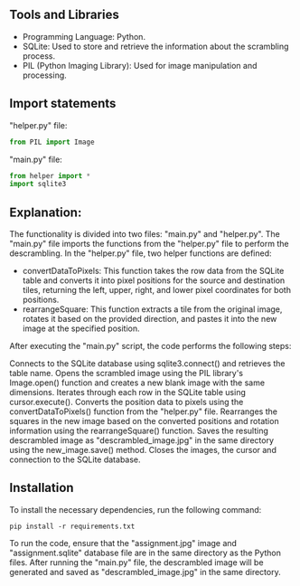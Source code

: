## Tools and Libraries
- Programming Language: Python.
- SQLite: Used to store and retrieve the information about the scrambling process.
- PIL (Python Imaging Library): Used for image manipulation and processing.

## Import statements

"helper.py" file:
```python
from PIL import Image
```
"main.py" file:
```python
from helper import *
import sqlite3
```

## Explanation:
The functionality is divided into two files: "main.py" and "helper.py". The "main.py" file imports the functions from the "helper.py" file to perform the descrambling.
In the "helper.py" file, two helper functions are defined:
- convertDataToPixels: This function takes the row data from the SQLite table and converts it into pixel positions for the source and destination tiles, returning the left, upper, right, and lower pixel coordinates for both positions.
- rearrangeSquare: This function extracts a tile from the original image, rotates it based on the provided direction, and pastes it into the new image at the specified position.

After executing the "main.py" script, the code performs the following steps:

Connects to the SQLite database using sqlite3.connect() and retrieves the table name.
Opens the scrambled image using the PIL library's Image.open() function and creates a new blank image with the same dimensions.
Iterates through each row in the SQLite table using cursor.execute().
Converts the position data to pixels using the convertDataToPixels() function from the "helper.py" file.
Rearranges the squares in the new image based on the converted positions and rotation information using the rearrangeSquare() function.
Saves the resulting descrambled image as "descrambled_image.jpg" in the same directory using the new_image.save() method.
Closes the images, the cursor and connection to the SQLite database.

## Installation
To install the necessary dependencies, run the following command:

`pip install -r requirements.txt`

To run the code, ensure that the "assignment.jpg" image and "assignment.sqlite" database file are in the same directory as the Python files.
After running the "main.py" file, the descrambled image will be generated and saved as "descrambled_image.jpg" in the same directory.


